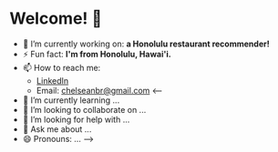 # Welcome! 👋

- 🔭 I’m currently working on: **a Honolulu restaurant recommender!**
- ⚡ Fun fact: **I'm from Honolulu, Hawai'i.**
- 📫 How to reach me: 
  * [LinkedIn](LinkedIn.com/chelseanbr)
  * Email: chelseanbr@gmail.com
<--
- 🌱 I’m currently learning ...
- 👯 I’m looking to collaborate on ...
- 🤔 I’m looking for help with ...
- 💬 Ask me about ...
- 😄 Pronouns: ...
-->
